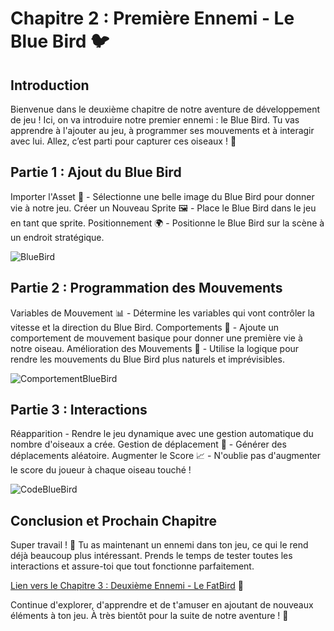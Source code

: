 # Chapitre 2 : Première Ennemi - Le Blue Bird 🐦
## Introduction
Bienvenue dans le deuxième chapitre de notre aventure de développement de jeu ! Ici, on va introduire notre premier ennemi : le Blue Bird. Tu vas apprendre à l'ajouter au jeu, à programmer ses mouvements et à interagir avec lui. Allez, c’est parti pour capturer ces oiseaux ! 🚀

## Partie 1 : Ajout du Blue Bird

Importer l'Asset 🎨 - Sélectionne une belle image du Blue Bird pour donner vie à notre jeu.
Créer un Nouveau Sprite 🖼️ - Place le Blue Bird dans le jeu en tant que sprite.
Positionnement 🌍 - Positionne le Blue Bird sur la scène à un endroit stratégique.

![BlueBird](Création-Du-Jeu/Images/BlueBird.png)

## Partie 2 : Programmation des Mouvements

Variables de Mouvement 📊 - Détermine les variables qui vont contrôler la vitesse et la direction du Blue Bird.
Comportements 🤖 - Ajoute un comportement de mouvement basique pour donner une première vie à notre oiseau.
Amélioration des Mouvements 🔧 - Utilise la logique pour rendre les mouvements du Blue Bird plus naturels et imprévisibles.

![ComportementBlueBird](Création-Du-Jeu/Images/ComportementBlueBird.png)

## Partie 3 : Interactions

Réapparition - Rendre le jeu dynamique avec une gestion automatique du nombre d'oiseaux a crée.
Gestion de déplacement 🤖 - Générer des déplacements aléatoire.
Augmenter le Score 📈 - N'oublie pas d'augmenter le score du joueur à chaque oiseau touché !

![CodeBlueBird](Création-Du-Jeu/Images/CodeBlueBird.png)

## Conclusion et Prochain Chapitre

Super travail ! 🌟 Tu as maintenant un ennemi dans ton jeu, ce qui le rend déjà beaucoup plus intéressant. Prends le temps de tester toutes les interactions et assure-toi que tout fonctionne parfaitement.

[Lien vers le Chapitre 3 : Deuxième Ennemi - Le FatBird](#) 🦜

Continue d'explorer, d'apprendre et de t'amuser en ajoutant de nouveaux éléments à ton jeu. À très bientôt pour la suite de notre aventure ! 🚀
